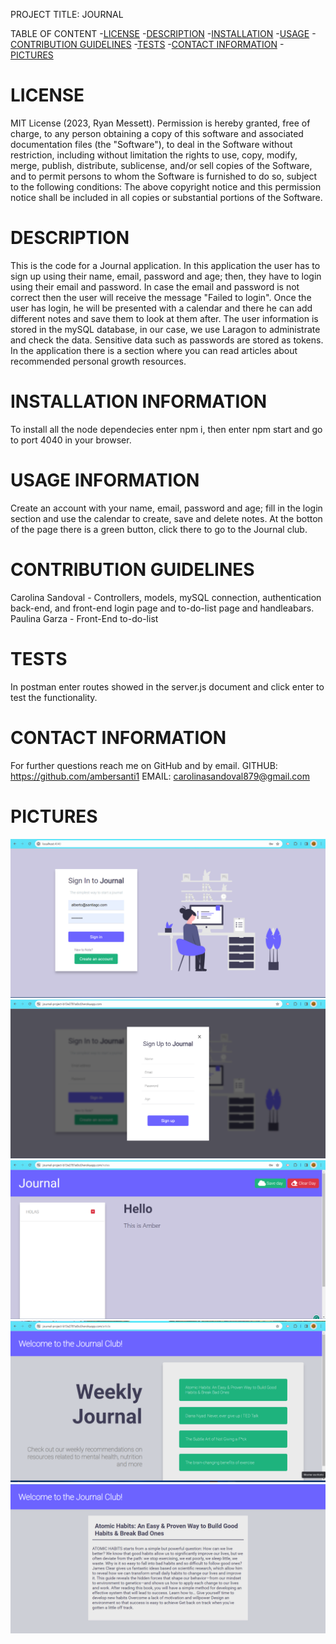 PROJECT TITLE: JOURNAL

TABLE OF CONTENT
-[LICENSE](#LICENSE)
-[DESCRIPTION](#DESCRIPTION)
-[INSTALLATION](#INSTALLATION)
-[USAGE](#USAGE)
-[CONTRIBUTION GUIDELINES](#CONTRIBUTION-GUIDELINES)
-[TESTS](#TESTS)
-[CONTACT INFORMATION](#CONTACT-INFORMATION)
-[PICTURES](#PICTURES)

# LICENSE
MIT License (2023, Ryan Messett). Permission is hereby granted, free of charge, to any person obtaining a copy of this software and associated documentation files (the "Software"), to deal in the Software without restriction, including without limitation the rights to use, copy, modify, merge, publish, distribute, sublicense, and/or sell copies of the Software, and to permit persons to whom the Software is furnished to do so, subject to the following conditions: The above copyright notice and this permission notice shall be included in all copies or substantial portions of the Software.

# DESCRIPTION
This is the code for a Journal application. In this application the user has to sign up using their name, email, password and age; then, they have to login using their email and password. In case the email and password is not correct then the user will receive the message "Failed to login". Once the user has login, he will be presented with a calendar and there he can add different notes and save them to look at them after. 
The user information is stored in the mySQL database, in our case, we use Laragon to administrate and check the data. Sensitive data such as passwords are stored as tokens. 
In the application there is a section where you can read articles about recommended personal growth resources.


# INSTALLATION INFORMATION
  To install all the node dependecies enter npm i, then enter npm start and go to port 4040 in your browser.

# USAGE INFORMATION
  Create an account with your name, email, password and age; fill in the login section and use the calendar to create, save and delete notes.
  At the botton of the page there is a green button, click there to go to the Journal club.

# CONTRIBUTION GUIDELINES
  Carolina Sandoval - Controllers, models, mySQL connection, authentication back-end, and front-end login page and to-do-list page and handleabars.
  Paulina Garza - Front-End to-do-list

# TESTS
  In postman enter routes showed in the server.js document and click enter to test the functionality.

# CONTACT INFORMATION
For further questions reach me on GitHub and by email.
GITHUB: https://github.com/ambersanti1
EMAIL: carolinasandoval879@gmail.com 

# PICTURES
![Alt text](Journal-home-page.png)
![Alt text](Journal-signup-page.png)
![Alt text](Journal-days.png)
![Alt text](Journal-club-articles.png)
![Alt text](Journal-club-article.png)


